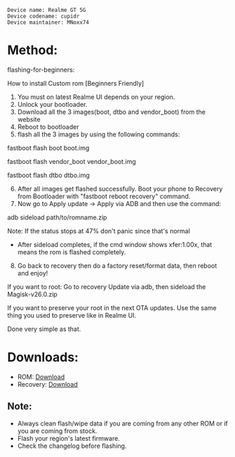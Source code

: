 ```
Device name: Realme GT 5G
Device codename: cupidr
Device maintainer: MNoxx74
```

# Method:

flashing-for-beginners:

How to install Custom rom [Beginners Friendly]

1. You must on latest Realme UI depends on your region.
2. Unlock your bootloader.
3. Download all the 3 images(boot, dtbo and vendor_boot) from the website
4. Reboot to bootloader
5. flash all the 3 images by using the following commands:

fastboot flash boot boot.img

fastboot flash vendor_boot vendor_boot.img

fastboot flash dtbo dtbo.img

6. After all images get flashed successfully. Boot your phone to Recovery from Bootloader with "fastboot reboot recovery" command.
7. Now go to Apply update -> Apply via ADB and then use the command: 

adb sideload path/to/romname.zip


Note: If the status stops at 47% don't panic since that's normal

- After sideload completes, if the cmd window shows xfer:1.00x, that means the rom is flashed completely.

8. Go back to recovery then do a factory reset/format data, then reboot and enjoy!

If you want to root:
Go to recovery
Update via adb, then sideload the Magisk-v26.0.zip

If you want to preserve your root in the next OTA updates.
Use the same thing you used to preserve like in Realme UI.

Done very simple as that.

# Downloads:

* ROM: [Download](https://sourceforge.net/projects/pixelstar/files/cupidr/uday/)
* Recovery: [Download](https://drive.google.com/file/d/14elHLllnIrqncnT4m61ZJ5qAnM_gM67m/view?usp=drive_link)

## Note:

* Always clean flash/wipe data if you are coming from any other ROM or if you are coming from stock.
* Flash your region's latest firmware.
* Check the changelog before flashing.
